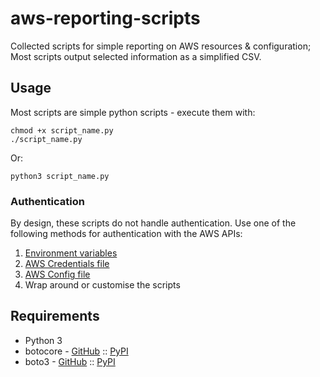 # aws-reporting-scripts
Collected scripts for simple reporting on AWS resources &amp; configuration; Most scripts output selected information as a simplified CSV.

## Usage
Most scripts are simple python scripts - execute them with:

```
chmod +x script_name.py
./script_name.py
```

Or:

```
python3 script_name.py
```

### Authentication
By design, these scripts do not handle authentication. Use one of the following methods for authentication with the AWS APIs:
1. [Environment variables](https://boto3.amazonaws.com/v1/documentation/api/latest/guide/configuration.html#environment-variables)
1. [AWS Credentials file](https://boto3.amazonaws.com/v1/documentation/api/latest/guide/configuration.html#shared-credentials-file)
1. [AWS Config file](https://boto3.amazonaws.com/v1/documentation/api/latest/guide/configuration.html#aws-config-file)
1. Wrap around or customise the scripts

## Requirements
* Python 3
* botocore - [GitHub](https://github.com/boto/botocore) :: [PyPI](https://pypi.org/project/botocore/)
* boto3 - [GitHub](https://github.com/boto/boto3) :: [PyPI](https://pypi.org/project/boto3/)
